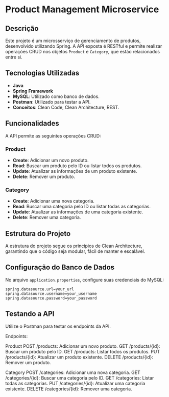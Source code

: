 # Product Management Microservice

## Descrição

Este projeto é um microsserviço de gerenciamento de produtos, desenvolvido utilizando Spring. A API exposta é RESTful e permite realizar operações CRUD nos objetos `Product` e `Category`, que estão relacionados entre si. 

## Tecnologias Utilizadas

- **Java**
- **Spring Framework**
- **MySQL**: Utilizado como banco de dados.
- **Postman**: Utilizado para testar a API.
- **Conceitos**: Clean Code, Clean Architecture, REST.

## Funcionalidades

A API permite as seguintes operações CRUD:

### Product

- **Create**: Adicionar um novo produto.
- **Read**: Buscar um produto pelo ID ou listar todos os produtos.
- **Update**: Atualizar as informações de um produto existente.
- **Delete**: Remover um produto.

### Category

- **Create**: Adicionar uma nova categoria.
- **Read**: Buscar uma categoria pelo ID ou listar todas as categorias.
- **Update**: Atualizar as informações de uma categoria existente.
- **Delete**: Remover uma categoria.

## Estrutura do Projeto

A estrutura do projeto segue os princípios de Clean Architecture, garantindo que o código seja modular, fácil de manter e escalável.


## Configuração do Banco de Dados

No arquivo `application.properties`, configure suas credenciais do MySQL:

```
spring.datasource.url=your_url
spring.datasource.username=your_username
spring.datasource.password=your_password
```

## Testando a API
Utilize o Postman para testar os endpoints da API.

Endpoints:

Product
POST /products: Adicionar um novo produto.
GET /products/{id}: Buscar um produto pelo ID.
GET /products: Listar todos os produtos.
PUT /products/{id}: Atualizar um produto existente.
DELETE /products/{id}: Remover um produto.

Category
POST /categories: Adicionar uma nova categoria.
GET /categories/{id}: Buscar uma categoria pelo ID.
GET /categories: Listar todas as categorias.
PUT /categories/{id}: Atualizar uma categoria existente.
DELETE /categories/{id}: Remover uma categoria.
